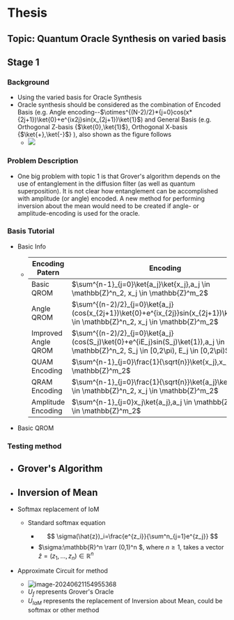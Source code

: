 # Thesis

## Topic: Quantum Oracle Synthesis on varied basis

## Stage 1

### Background

- Using the varied basis for Oracle Synthesis
- Oracle synthesis should be considered as the combination of Encoded Basis (e.g. Angle encoding--$\otimes^{(N-2)/2}*{j=0}cos(x*{2j+1})\ket{0}+e^{ix2j}sin(x_{2j+1})\ket{1}$) and General Basis (e.g. Orthogonal Z-basis {$\ket{0},\ket{1}$}, Orthogonal X-basis {$\ket{+},\ket{-}$} ), also shown as the figure follows
  - ![](C:\Users\14767\AppData\Roaming\Typora\typora-user-images\image-20240506161928267.png)

### Problem Description

- One big problem with topic 1 is that Grover's algorithm depends on the use of entanglement in the diffusion filter (as well as quantum superposition). It is not clear how entanglement can be accomplished with amplitude (or angle) encoded. A new method for performing inversion about the mean would need to be created if angle- or amplitude-encoding is used for the oracle.

### Basis Tutorial

- Basic Info

  - | Encoding Patern     | Encoding                                                     | Req. qubits |
    | ------------------- | ------------------------------------------------------------ | ----------- |
    | Basic QROM          | $\sum^{n-1}_{j=0}\ket{a_j}\ket{x_j},a_j  \in \mathbb{Z}^n_2, x_j \in \mathbb{Z}^m_2$ |             |
    | Angle QROM          | $\sum^{(n-2)/2}_{j=0}\ket{a_j}(cos(x_{2j+1})\ket{0}+e^{ix_{2j}}sin(x_{2j+1})\ket{1}),a_j  \in \mathbb{Z}^n_2, x_j \in \mathbb{Z}^m_2$ |             |
    | Improved Angle QROM | $\sum^{(n-2)/2}_{j=0}\ket{a_j}(cos(S_j)\ket{0}+e^{iE_j}sin(S_j)\ket{1}),a_j  \in \mathbb{Z}^n_2, S_j \in [0,2\pi), E_j \in [0,2\pi)$ |             |
    | QUAM Encoding       | $\sum^{n-1}_{j=0}\frac{1}{\sqrt{n}}\ket{x_j},x_j \in \mathbb{Z}^m_2$ |             |
    | QRAM Encoding       | $\sum^{n-1}_{j=0}\frac{1}{\sqrt{n}}\ket{a_j}\ket{x_j},a_j  \in \mathbb{Z}^n_2, x_j \in \mathbb{Z}^m_2$ |             |
    | Amplitude Encoding  | $\sum^{n-1}_{j=0}x_j\ket{a_j},a_j  \in \mathbb{Z}^n_2,x_j \in \mathbb{Z}^m_2$ |             |

- Basic QROM

### Testing method

- Grover's Algorithm
  - 
- Inversion of Mean
  - 
- Softmax replacement of IoM

  - Standard softmax equation

    - $$
      \sigma(\hat{z})_i=\frac{e^{z_i}}{\sum^n_{j=1}e^{z_j}}
      $$
    - $\sigma:\mathbb{R}^n \rarr (0,1)^n $, where $n \ge 1$, takes a vector $\hat{z}=(z_1,...,z_n) \in \mathbb{R}^n$
- Approximate Circuit for method
  - ![image-20240621154955368](C:\Users\14767\AppData\Roaming\Typora\typora-user-images\image-20240621154955368.png)
  - $U_f$ represents Grover's Oracle
  - $U_{IaM}$ represents the replacement of Inversion about Mean, could be softmax or other method